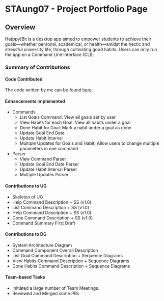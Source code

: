 # STAung07 - Project Portfolio Page

## Overview

Ha(ppy)Bit is a desktop app aimed to empower students to achieve
their goals—whether personal, academical, or health—amidst the
hectic and stressful university life, through cultivating good habits.
Users can only run the app on a Command Line Interface (CLI).

### Summary of Contributions

#### Code Contributed

The code written by me can be found [here](https://nus-cs2113-ay2122s1.github.io/tp-dashboard/?search=&sort=groupTitle&sortWithin=totalCommits&timeframe=commit&mergegroup=&groupSelect=groupByRepos&breakdown=true&checkedFileTypes=docs~functional-code~test-code~other&since=2021-09-25&tabOpen=true&tabAuthor=STAung07&tabRepo=AY2122S1-CS2113T-F14-1%2Ftp%5Bmaster%5D&authorshipIsMergeGroup=false&tabType=authorship&authorshipFileTypes=docs~functional-code~test-code&authorshipIsBinaryFileTypeChecked=false).

#### Enhancements Implemented

* Commands
  * List Goals Command: View all goals set by user
  * View Habits for each Goal: View all habits under a goal
  * Done Habit for Goal: Mark a habit under a goal  as done
  * Update Goal End Date 
  * Update Habit Interval
  * Multiple Updates for Goals and Habit: Allow users to change multiple parameters in one command
* Parser
  * View Command Parser
  * Update Goal End Date Parser
  * Update Habit Interval Parser
  * Multiple Updates Parser

#### Contributions to UG

* Skeleton of UG
* Help Command Description + SS (v1.0)
* List Command Description + SS (v1.0)
* Help Command Description + SS (v1.0)
* Done Command Description + SS (v1.0)
* Command Summary First Draft

#### Contributions to DG

* System Architecture Diagram
* Command Component Overall Description
* List Goal Command Description + Sequence Diagrams 
* View Habits Command Description + Sequence Diagrams
* Done Habits Command Description + Sequence Diagrams

#### Team-based Tasks

* Initiated a large number of Team Meetings.
* Reviewed and Merged some PRs

